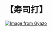 # 【寿司打】 #

[![Image from Gyazo](https://i.gyazo.com/f6f7788c03774bc9bb6bfc895b5683cc.jpg)](https://gyazo.com/f6f7788c03774bc9bb6bfc895b5683cc)
